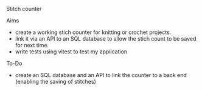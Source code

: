 Stitch counter

Aims

- create a working stich counter for knitting or crochet projects.
- link it via an API to an SQL database to allow the stich count to be saved for next time.
- write tests using vitest to test my application

To-Do

- create an SQL database and an API to link the counter to a back end (enabling the saving of stitches)
